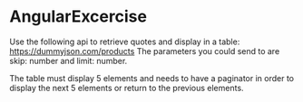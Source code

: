 # AngularExcercise

Use the following api to retrieve quotes and display in a table: https://dummyjson.com/products
The parameters you could send to are skip: number and limit: number.

The table must display 5 elements and needs to have a paginator in order to display the next 5 elements or return to the previous elements.
